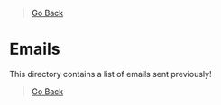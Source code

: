 > [Go Back](../README.md)

# Emails
This directory contains a list of emails sent previously!

> [Go Back](../README.md)
